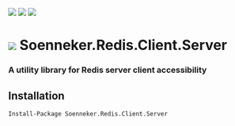 [![](https://img.shields.io/nuget/v/Soenneker.Redis.Client.Server.svg?style=for-the-badge)](https://www.nuget.org/packages/Soenneker.Redis.Client.Server/)
[![](https://img.shields.io/github/actions/workflow/status/soenneker/soenneker.redis.client.server/publish.yml?style=for-the-badge)](https://github.com/soenneker/soenneker.redis.client.server/actions/workflows/publish.yml)
[![](https://img.shields.io/nuget/dt/Soenneker.Redis.Client.Server.svg?style=for-the-badge)](https://www.nuget.org/packages/Soenneker.Redis.Client.Server/)

# ![](https://user-images.githubusercontent.com/4441470/224455560-91ed3ee7-f510-4041-a8d2-3fc093025112.png) Soenneker.Redis.Client.Server
### A utility library for Redis server client accessibility

## Installation

```
Install-Package Soenneker.Redis.Client.Server
```
